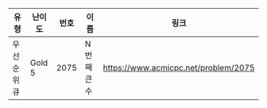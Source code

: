 |유형|난이도|번호|이름|링크|
|------|---|---|---|---|
|우선순위큐|Gold 5|2075|N번째 큰 수|https://www.acmicpc.net/problem/2075|
